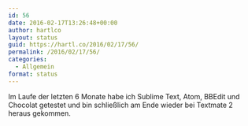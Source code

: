 ```yaml
---
id: 56
date: 2016-02-17T13:26:48+00:00
author: hartlco
layout: status
guid: https://hartl.co/2016/02/17/56/
permalink: /2016/02/17/56/
categories:
  - Allgemein
format: status
---
```

Im Laufe der letzten 6 Monate habe ich Sublime Text, Atom, BBEdit und Chocolat getestet und bin schließlich am Ende wieder bei Textmate 2 heraus gekommen.